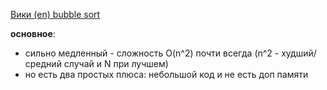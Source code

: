 [Вики (en) bubble sort](https://en.wikipedia.org/wiki/Bubble_sort)

**основное**:
- сильно медленный - сложность O(n^2) почти всегда (n^2 - худший/средний случай и N при лучшем)
- но есть два простых плюса: небольшой код и не есть доп памяти